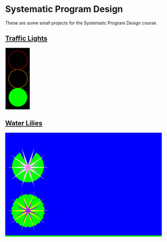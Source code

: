 # Systematic Program Design

These are some small projects for the Systematic Program Design course.

## [Traffic Lights](./1-traffic-lights.rkt)
![](./images/traffic.gif)

## [Water Lilies](./2-nenuphar.rkt)
![](./images/nenuphar.gif)